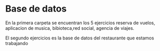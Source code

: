 # Base de datos 

En la primera carpeta se encuentran los 5 ejercicios reserva de vuelos, aplicacion de musica, bibioteca,red social, agencia de viajes.

El segundo ejercicios es la base de datos del restaurante que estamos trabajando 
